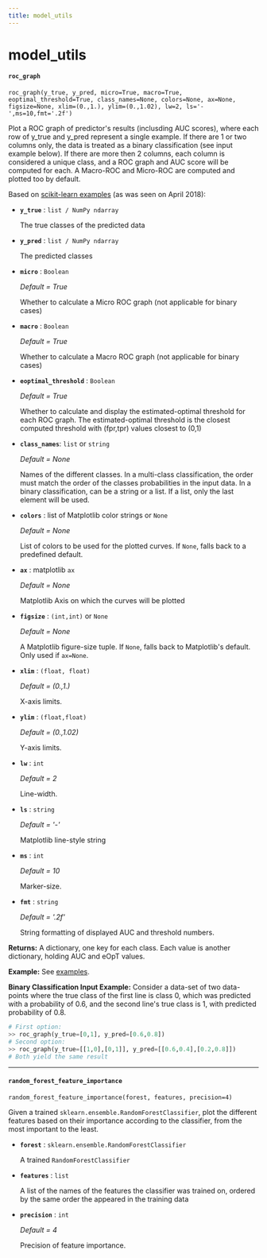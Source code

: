 ```yaml
---
title: model_utils
---
```


# model_utils

#### `roc_graph`

`roc_graph(y_true, y_pred, micro=True, macro=True, eoptimal_threshold=True, class_names=None, colors=None, ax=None, figsize=None, xlim=(0.,1.), ylim=(0.,1.02), lw=2, ls='-',ms=10,fmt='.2f')`

Plot a ROC graph of predictor's results (inclusding AUC scores), where each
row of y_true and y_pred represent a single example.
If there are 1 or two columns only, the data is treated as a binary
classification (see input example below). 
If there are more then 2 columns, each column is considered a 
unique class, and a ROC graph and AUC score will be computed for each. 
A Macro-ROC and Micro-ROC are computed and plotted too by default.

Based on [scikit-learn examples](http://scikit-learn.org/stable/auto_examples/model_selection/plot_roc.html) (as was seen on April 2018):
    
- **`y_true`** : `list / NumPy ndarray`

    The true classes of the predicted data

- **`y_pred`** : `list / NumPy ndarray`

    The predicted classes

- **`micro`** : `Boolean` 

    _Default = True_

    Whether to calculate a Micro ROC graph (not applicable for binary cases)

- **`macro`** : `Boolean` 

    _Default = True_

    Whether to calculate a Macro ROC graph (not applicable for binary cases)

- **`eoptimal_threshold`** : `Boolean`

    _Default = True_
    
    Whether to calculate and display the estimated-optimal threshold for each ROC graph. The estimated-optimal threshold is the closest computed threshold with (fpr,tpr) values closest to (0,1) 

- **`class_names`**: `list` or `string` 

    _Default = None_
    
    Names of the different classes. In a multi-class classification, the 
    order must match the order of the classes probabilities in the input
    data. In a binary classification, can be a string or a list. If a list, 
    only the last element will be used.

- **`colors`** : list of Matplotlib color strings or `None`

    _Default = None_
    
    List of colors to be used for the plotted curves. If `None`, falls back
    to a predefined default.

- **`ax`** : matplotlib `ax` 

    _Default = None_
    
    Matplotlib Axis on which the curves will be plotted

- **`figsize`** : `(int,int)` or `None`

    _Default = None_
    
    A Matplotlib figure-size tuple. If `None`, falls back to Matplotlib's
    default. Only used if `ax=None`.

- **`xlim`** : `(float, float)`

    _Default = (0.,1.)_
    
    X-axis limits.

- **`ylim`** : `(float,float)`

    _Default = (0.,1.02)_
    
    Y-axis limits.

- **`lw`** : `int`

    _Default = 2_
    
    Line-width.

- **`ls`** : `string`

    _Default = '-'_
    
    Matplotlib line-style string

- **`ms`** : `int`

    _Default = 10_
    
    Marker-size.

-  **`fmt`** : `string`

    _Default = '.2f'_
    
    String formatting of displayed AUC and threshold numbers.

**Returns:** A dictionary, one key for each class. Each value is another dictionary,
holding AUC and eOpT values.

**Example:** See [examples](../getting_started/examples.md).

**Binary Classification Input Example:** 
Consider a data-set of two data-points where the true class of the first line 
is class 0, which was predicted with a probability of 0.6, and the second line's 
true class is 1, with predicted probability of 0.8. 
```python
# First option: 
>> roc_graph(y_true=[0,1], y_pred=[0.6,0.8]) 
# Second option:
>> roc_graph(y_true=[[1,0],[0,1]], y_pred=[[0.6,0.4],[0.2,0.8]])
# Both yield the same result
```

__________________

#### `random_forest_feature_importance`

`random_forest_feature_importance(forest, features, precision=4)`

Given a trained `sklearn.ensemble.RandomForestClassifier`, plot the different features based on their
importance according to the classifier, from the most important to the least.

- **`forest`** : `sklearn.ensemble.RandomForestClassifier`

    A trained `RandomForestClassifier`

- **`features`** : `list`

    A list of the names of the features the classifier was trained on, ordered by the same order the appeared in the training data

- **`precision`** : `int`

    _Default = 4_
    
    Precision of feature importance.
